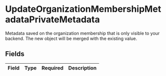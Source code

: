 # UpdateOrganizationMembershipMetadataPrivateMetadata

Metadata saved on the organization membership that is only visible to your backend.
The new object will be merged with the existing value.


## Fields

| Field       | Type        | Required    | Description |
| ----------- | ----------- | ----------- | ----------- |